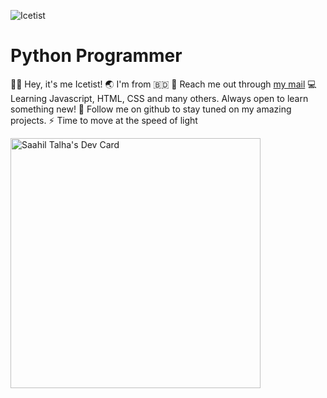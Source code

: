![Icetist](https://user-images.githubusercontent.com/96980054/209646931-503e64aa-e79a-43c4-b6ae-7b65f353798b.png)
# Python Programmer
👋🏼 Hey, it's me Icetist!
🌏 I'm from :bangladesh:
📧 Reach me out through [my mail](mailto:saahil.alam@gmail.com)
💻 Learning Javascript, HTML, CSS and many others. Always open to learn something new!
📂 Follow me on github to stay tuned on my amazing projects.
⚡ Time to move at the speed of light

<a href="https://app.daily.dev/Icetist"><img src="https://api.daily.dev/devcards/778f3d62bbd347269b68e57b7897903e.png?r=7zk" width="400" alt="Saahil Talha's Dev Card"/></a>
